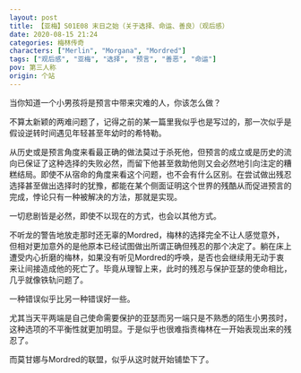 ```yaml
---
layout: post
title: 【亚梅】S01E08 末日之始（关于选择、命运、善良）（观后感）
date: 2020-08-15 21:24
categories: 梅林传奇
characters: ["Merlin", "Morgana", "Mordred"]
tags: ["观后感", "亚梅", "选择", "预言", "善恶", "命运"]
pov: 第三人称
origin: 个站
---
```


当你知道一个小男孩将是预言中带来灾难的人，你该怎么做？

不算太新颖的两难问题了，记得之前的某一篇里我似乎也是写过的，那一次似乎是假设逆转时间遇见年轻甚至年幼时的希特勒。

从历史或是预言角度来看最正确的做法莫过于杀死他，但预言的成立或是历史的流向已保证了这种选择的失败必然，而留下他甚至救助他则又会必然地引向注定的糟糕结局。即使不从宿命的角度来看这个问题，也不会有什么区别。在尝试做出残忍选择甚至做出选择时的犹豫，都能在某个侧面证明这个世界的残酷从而促进预言的完成，悖论只有一种被解决的方法，那就是实现。

一切悲剧皆是必然，即使不以现在的方式，也会以其他方式。

不听龙的警告地放走那时还无辜的Mordred，梅林的选择完全不让人感觉意外，但相对更加意外的是他原本已经试图做出所谓正确但残忍的那个决定了。躺在床上遭受内心折磨的梅林，如果没有听见Mordred的呼唤，是否也会继续用无动于衷来让间接造成他的死亡了。毕竟从理智上来，此时的残忍与保护亚瑟的使命相比，几乎就像铁轨问题了。

一种错误似乎比另一种错误好一些。

尤其当天平两端是自己使命需要保护的亚瑟而另一端只是不熟悉的陌生小男孩时，这种选项的不平衡性就更加明显。于是似乎也很难指责梅林在一开始表现出来的残忍了。

而莫甘娜与Mordred的联盟，似乎从这时就开始铺垫下了。